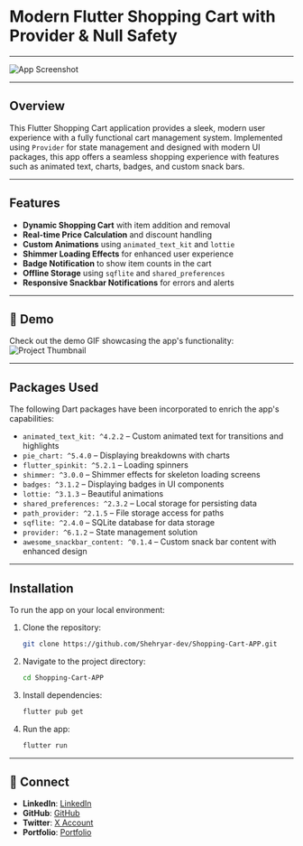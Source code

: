 # Modern Flutter Shopping Cart with Provider & Null Safety


---

![App Screenshot](assets/screenshots/app.png)

---

## Overview

This Flutter Shopping Cart application provides a sleek, modern user experience with a fully functional cart management system. Implemented using `Provider` for state management and designed with modern UI packages, this app offers a seamless shopping experience with features such as animated text, charts, badges, and custom snack bars.


---

## Features

- **Dynamic Shopping Cart** with item addition and removal
- **Real-time Price Calculation** and discount handling
- **Custom Animations** using `animated_text_kit` and `lottie`
- **Shimmer Loading Effects** for enhanced user experience
- **Badge Notification** to show item counts in the cart
- **Offline Storage** using `sqflite` and `shared_preferences`
- **Responsive Snackbar Notifications** for errors and alerts


---

## 🎥 Demo
Check out the demo GIF showcasing the app's functionality:  
![Project Thumbnail](assets/screenshots/demo.gif)



---



## Packages Used

The following Dart packages have been incorporated to enrich the app's capabilities:

- `animated_text_kit: ^4.2.2` – Custom animated text for transitions and highlights
- `pie_chart: ^5.4.0` – Displaying breakdowns with charts
- `flutter_spinkit: ^5.2.1` – Loading spinners
- `shimmer: ^3.0.0` – Shimmer effects for skeleton loading screens
- `badges: ^3.1.2` – Displaying badges in UI components
- `lottie: ^3.1.3` – Beautiful animations
- `shared_preferences: ^2.3.2` – Local storage for persisting data
- `path_provider: ^2.1.5` – File storage access for paths
- `sqflite: ^2.4.0` – SQLite database for data storage
- `provider: ^6.1.2` – State management solution
- `awesome_snackbar_content: ^0.1.4` – Custom snack bar content with enhanced design



---

## Installation

To run the app on your local environment:

1. Clone the repository:
   ```bash
   git clone https://github.com/Shehryar-dev/Shopping-Cart-APP.git
   ```

2. Navigate to the project directory:
    ```bash
    cd Shopping-Cart-APP
    ```

3. Install dependencies:
    ```bash
    flutter pub get
    ```

4. Run the app:
    ```bash
    flutter run
    ```   

---

## 💼 Connect

- **LinkedIn**: [LinkedIn](https://www.linkedin.com/in/shehryarkhandiv)
- **GitHub**: [GitHub](https://github.com/Shehryar-dev)
- **Twitter**: [X Account](https://x.com/Morphues_S)
- **Portfolio**: [Portfolio](https://shehriyar-portfolio-v2.netlify.app/)

